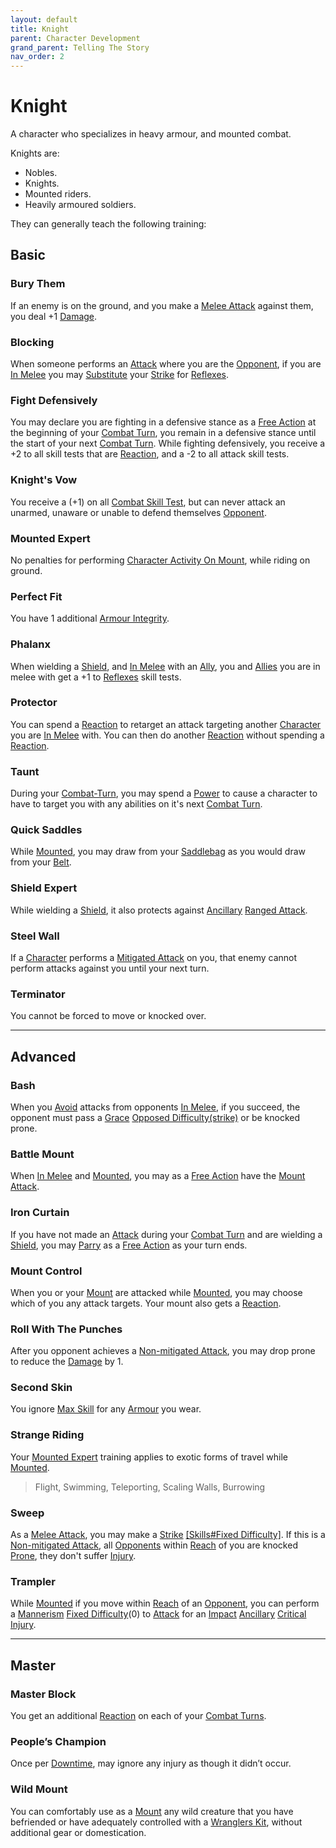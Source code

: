```yaml
---
layout: default
title: Knight
parent: Character Development
grand_parent: Telling The Story
nav_order: 2
---
```

# Knight
A character who specializes in heavy armour, and mounted combat.

Knights are: 
* Nobles.
* Knights.
* Mounted riders.
* Heavily armoured soldiers.

They can generally teach the following training:

## Basic

### Bury Them
If an enemy is on the ground, and you make a [Melee Attack](Terminology#Melee%20Attack) against them, you deal +1 [Damage](Terminology#Damage).

### Blocking
When someone performs an [Attack](Terminology#Attack) where you are the [Opponent](Terminology#Opponent), if you are [In Melee](Effects#In%20Melee) you may [Substitute](Terminology#Substitute) your [Strike](Strength#Strike) for [Reflexes](Agility#Reflexes).

### Fight Defensively
You may declare you are fighting in a defensive stance as a [Free Action](Terminology#Free%20Action) at the beginning of your [Combat Turn](Terminology#Combat%20Turn), you remain in a defensive stance until the start of your next [Combat Turn](Terminology#Combat%20Turn). While fighting defensively, you receive a +2 to all skill tests that are [Reaction](Terminology#Reaction), and a -2 to all attack skill tests.

### Knight's Vow
You receive a (+1) on all [Combat Skill Test](Terminology#Combat%20Action), but can never attack an unarmed, unaware or unable to defend themselves [Opponent](Terminology#Opponent). 

### Mounted Expert
No penalties for performing [Character Activity On Mount](Mounts#Character%20Activity%20On%20Mount), while riding on ground.

### Perfect Fit
You have 1 additional [Armour Integrity](Armour#Armour%20Integrity).

### Phalanx
When wielding a [Shield](Terminology#Shield), and [In Melee](Effects#In%20Melee) with an [Ally](Terminology#Ally), you and [Allies](Terminology#Ally) you are in melee with get a +1 to [Reflexes](Agility#Reflexes) skill tests.

### Protector
You can spend a [Reaction](Terminology#Reaction) to retarget an attack targeting another [Character](Terminology#Character) you are [In Melee](Effects#In%20Melee) with. You can then do another [Reaction](Terminology#Reaction) without spending a [Reaction](Terminology#Reaction).

### Taunt
During your [Combat-Turn](Combat-Turn), you may spend a [Power](Stats#Power) to cause a character to have to target you with any abilities on it's next [Combat Turn](Terminology#Combat%20Turn).

### Quick Saddles
While [Mounted](Terminology#Mounted), you may draw from your [Saddlebag](Storage#Saddlebag) as you would draw from your [Belt](Storage#Belt).

### Shield Expert
While wielding a [Shield](Terminology#Shield), it also protects against [Ancillary](Injury#Ancillary) [Ranged Attack](Terminology#Ranged%20Attack).

### Steel Wall
If a [Character](Terminology#Character) performs a [Mitigated Attack](Terminology#Mitigated%20Attack) on you, that enemy cannot perform attacks against you until your next turn.

### Terminator
You cannot be forced to move or knocked over.


---

## Advanced

### Bash
When you [Avoid](Reacting-To-Attacks#Avoid) attacks from opponents [In Melee](Effects#In%20Melee), if you succeed, the opponent must pass a [Grace](Agility#Grace) [Opposed Difficulty(strike)](Skills#Opposed%20Difficulty) or be knocked prone.

### Battle Mount
When [In Melee](Effects#In%20Melee) and [Mounted](Terminology#Mounted), you may as a [Free Action](Terminology#Free%20Action) have the [Mount](Mounts) [Attack](Terminology#Attack).

### Iron Curtain
If you have not made an [Attack](Terminology#Attack) during your [Combat Turn](Terminology#Combat%20Turn) and are wielding a [Shield](Terminology#Shield), you may [Parry](Special-Combat-Actions#Parry) as a [Free Action](Terminology#Free%20Action) as your turn ends.

### Mount Control
When you or your [Mount](Mounts) are attacked while [Mounted](Terminology#Mounted), you may choose which of you any attack targets. Your mount also gets a [Reaction](Terminology#Reaction).

### Roll With The Punches
After you opponent achieves a [Non-mitigated Attack](Terminology#Non-mitigated%20Attack), you may drop prone to reduce the [Damage](Terminology#Damage) by 1.

### Second Skin
You ignore [Max Skill](Armour#Skill%20Penalty) for any [Armour](Armour) you wear.

### Strange Riding
Your [Mounted Expert](#Mounted%20Expert) training applies to exotic forms of travel while [Mounted](Terminology#Mounted).

> Flight, Swimming, Teleporting, Scaling Walls, Burrowing

### Sweep
As a [Melee Attack](Terminology#Melee%20Attack), you may make a [Strike](Strength#Strike) [[Skills#Fixed Difficulty]](0). If this is a [Non-mitigated Attack](Terminology#Non-mitigated%20Attack), all [Opponents](Terminology#Opponent) within [Reach](Movement#Reach) of you are knocked [Prone](Effects#Prone), they don't suffer [Injury](Injury).

### Trampler
While [Mounted](Terminology#Mounted) if you move within [Reach](Movement#Reach) of an [Opponent](Terminology#Opponent), you can perform a [Mannerism](Communication#Mannerism) [Fixed Difficulty](Skills#Fixed%20Difficulty)(0) to [Attack](Terminology#Attack) for an [Impact](Injury#Impact) [Ancillary](Injury#Ancillary) [Critical Injury](Injury#Critical%20Injury).

---

## Master

### Master Block
You get an additional [Reaction](Terminology#Reaction) on each of your [Combat Turns](Terminology#Combat%20Turn).

### People’s Champion
Once per [Downtime](Telling-The-Story#Downtime), may ignore any injury as though it didn’t occur.

### Wild Mount
You can comfortably use as a [Mount](Mounts) any wild creature that you have befriended or have adequately controlled with a [Wranglers Kit](Example-Gear#Wranglers%20Kit), without additional gear or domestication.
